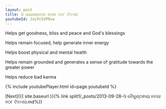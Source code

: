 ```yaml
---
layout: post
title: ଓଁ ଭୟନାଶନଅଞ ନମାହ ୧୦୮ ଟିମଏସ
youtubeId: JsLPc5VP9vw
---
```

 
 
Helps get goodness, bliss and peace and God's blessings
 
Helps remain focused, help generate inner energy 
 
Helps boost physical and mental health 
 
Helps remain grounded and generates a sense of gratitude towards the greater power 
 
Helps reduce bad karma
 
 
 
 


{% include youtubePlayer.html id=page.youtubeId %}
 
[Next]({{ site.baseurl }}{% link  split1/_posts/2013-09-28-ଓଁ ବୈକୁଣ୍ଠଵାୟ ନମାହ ୧୦୮ ଟିମଏସ.md%})
 
